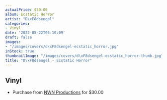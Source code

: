 ```yaml
---
actualPrice: $30.00
album: Ecstatic Horror
artist: "D\xF8dsengel"
categories:
- Vinyl
date: '2022-05-22T05:10:09'
draft: false
images:
- "/images/covers/d\xF8dsengel-ecstatic_horror.jpg"
inStock: true
thumbnailImage: "/images/covers/d\xF8dsengel-ecstatic_horror-thumb.jpg"
title: "D\xF8dsengel - Ecstatic Horror"
---
```


## Vinyl
* Purchase from [NWN Productions](http://shop.nwnprod.com/index.php?route=product/product&path=76&product_id=23635&sort=pd.name&order=ASC) for $30.00
